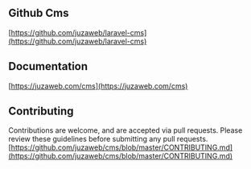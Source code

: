 ## Github Cms
[https://github.com/juzaweb/laravel-cms](https://github.com/juzaweb/laravel-cms)

## Documentation
[https://juzaweb.com/cms](https://juzaweb.com/cms)

## Contributing
Contributions are welcome, and are accepted via pull requests. Please review these guidelines before submitting any pull requests.
[https://github.com/juzaweb/cms/blob/master/CONTRIBUTING.md](https://github.com/juzaweb/cms/blob/master/CONTRIBUTING.md)